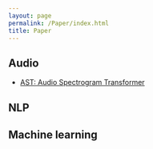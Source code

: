 ```yaml
---
layout: page
permalink: /Paper/index.html
title: Paper
---
```


## Audio

- [AST: Audio Spectrogram Transformer](/Users/drunkcat69/Documents/GitHub/DrunkCat69.github.io/paper/Audio/2104.01778.pdf)

## NLP



## Machine learning
